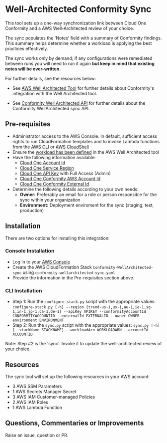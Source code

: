 # Well-Architected Conformity Sync

This tool sets up a one-way synchronization link between Cloud One Conformity and a AWS Well-Architected review of your choice.

The sync populates the 'Notes' field with a summary of Conformity findings. This summary helps determine whether a workload is applying the best practices effectively.

The sync works only by demand; if any configurations were remediated between runs you will need to run it again **but keep in mind that existing notes will be over-written.**

For further details, see the resources below:

- See [AWS Well Architected Tool](https://cloudone.trendmicro.com/docs/conformity/aws-integration/#aws-well-architected-tool) for further details about Conformity's integration with the Well Architected tool.

- See [Conformity Well Architected API](https://cloudone.trendmicro.com/docs/conformity/api-reference/tag/Well-Architected-Tool) for further details about the Conformity WellArchitected sync API.

## Pre-requisites

- Administrator access to the AWS Console. In default, sufficient access rights to run CloudFormation templates and to invoke Lambda functions from the [AWS CLI](https://boto3.amazonaws.com/v1/documentation/api/latest/guide/credentials.html) or [AWS CloudShell](https://docs.aws.amazon.com/cloudshell/latest/userguide/welcome.html)
- Ensure the [workload has been defined](https://docs.aws.amazon.com/wellarchitected/latest/userguide/define-workload.html) in the AWS Well Architected tool
- Have the following information available:
  - [Cloud One Account Id](https://cloudone.trendmicro.com/docs/cloud-account-management/aws/#cloud-account-page)
  - [Cloud One Service Region](https://cloudone.trendmicro.com/docs/identity-and-account-management/c1-regions/)
  - [Cloud One API Key](https://cloudone.trendmicro.com/docs/identity-and-account-management/c1-api-key/) with Full Access (Admin)
  - [Cloud One Conformity AWS Account Id](https://cloudone.trendmicro.com/docs/cloud-account-management/aws/#cloud-account-page)
  - [Cloud One Conformity External Id](https://cloudone.trendmicro.com/docs/conformity/api-reference/tag/External-IDs)
- Determine the following details according to your own needs:
  - **Owner:** Preferably an email for a role or person responsible for the sync within your organization
  - **Environment:** Deployment enviroment for the sync (staging, test, production)

## Installation

There are two options for installing this integration:

### Console Installation

- Log in to your [AWS Console](https://console.aws.amazon.com/)
- Create the AWS CloudFormation Stack `Conformity-WellArchitected-sync` using `conformity-wellarchitected-sync.yaml`
- Provide the information in the Pre-requisites section above.

### CLI Installation

- Step 1: Run the `configure-stack.py` script with the appropriate values:
  `configure-stack.py [-h] --region {trend-us-1,us-1,au-1,ie-1,sg-1,in-1,jp-1,ca-1,de-1} --apiKey APIKEY --conformityAccountId CONFORMITYACCOUNTID --externalId EXTERNALID --owner OWNER --environment ENVIRONMENT`
- Step 2: Run the `sync.py` script with the appropriate values:
  `sync.py [-h] [--stackName STACKNAME] --workloadArn WORKLOADARN --accountId ACCOUNTID`

Note: Step #2 is the 'sync'. Invoke it to update the well-architected review of your choice.

## Resources

The sync tool will set up the following resources in your AWS account:

- 3 AWS SSM Parameters
- 1 AWS Secrets Manager Secret
- 3 AWS IAM Customer-managed Policies
- 2 AWS IAM Roles
- 1 AWS Lambda Function

## Questions, Commentaries or Improvements

Raise an issue, question or PR.
